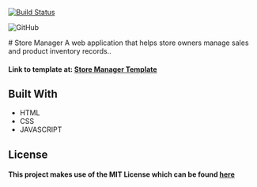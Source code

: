 <p>

[![Build Status](https://travis-ci.org/Easybuoy/storemanager.svg?branch=develop)](https://travis-ci.org/Easybuoy/storemanager)

![GitHub](https://img.shields.io/github/license/mashape/apistatus.svg)

</p>
# Store Manager
A web application that helps store owners manage sales and product inventory records..
 

<h4>Link to template at: <a href="https://easybuoy.github.io/storemanager/UI/login.html">Store Manager Template</a> </h4>


<h2>Built With</h2>
<ul>
<li>HTML</li>
<li>CSS</li>
<li>JAVASCRIPT</li>
</ul>


<h2>License</h2>
<h4>This project makes use of the MIT License which can be found <a href="https://github.com/Easybuoy/storemanager/blob/develop/LICENSE">here</a></h4>